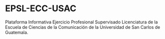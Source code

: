 # EPSL-ECC-USAC
Plataforma Informativa Ejercicio Profesional Supervisado Licenciatura de la Escuela de Ciencias de la Comunicación de la Universidad de San Carlos de Guatemala.
